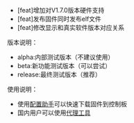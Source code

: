 - [feat]增加对V1.7.0版本硬件支持
- [feat]发布固件同时发布elf文件
- [feat]修改显示和真实软件版本对应关系

版本说明：
- alpha:内部测试版本（不建议使用）
- beta:新功能测试版本（可以尝试）
- release:最终测试版本（推荐）

使用说明：
- 使用[配置助手](https://github.com/fishros/fishbot_tool)可以快速下载固件到控制板
- 国内用户可以使用[代理工具](http://github.fishros.org)